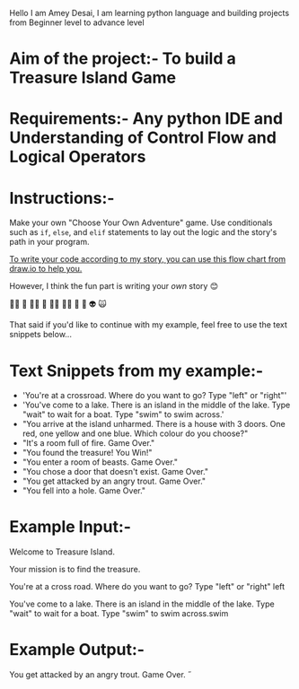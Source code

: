 Hello I am Amey Desai, I am learning python language and building projects from Beginner level to advance level

# Aim of the project:- To build a Treasure Island Game 

# Requirements:- Any python IDE and Understanding of Control Flow and Logical Operators 


# Instructions:-

Make your own "Choose Your Own Adventure" game. Use conditionals such as `if`, `else`, and `elif` statements to lay out the logic and the story's path in your program. 

[To write your code according to my story, you can use this flow chart from draw.io to help you.](https://www.draw.io/?lightbox=1&highlight=0000ff&edit=_blank&layers=1&nav=1&title=Treasure%20Island%20Conditional.drawio#Uhttps%3A%2F%2Fdrive.google.com%2Fuc%3Fid%3D1oDe4ehjWZipYRsVfeAx2HyB7LCQ8_Fvi%26export%3Ddownload)

However, I think the fun part is writing your *own* story 😊

🧞‍♂️ 🐊 🧙‍♂️ 🧟 🧚‍♂️ 🧝‍♂️ 🥷 🤖 👽 🙀 

That said if you'd like to continue with my example, feel free to use the text snippets below...

# Text Snippets from my example:-

* 'You\'re at a crossroad. Where do you want to go? Type "left" or "right"'
* 'You\'ve come to a lake. There is an island in the middle of the lake. Type "wait" to wait for a boat. Type "swim" to swim across.'
* "You arrive at the island unharmed. There is a house with 3 doors. One red, one yellow and one blue. Which colour do you choose?"
* "It's a room full of fire. Game Over."
* "You found the treasure! You Win!"
* "You enter a room of beasts. Game Over."
* "You chose a door that doesn't exist. Game Over."
* "You get attacked by an angry trout. Game Over."
* "You fell into a hole. Game Over."

# Example Input:-

Welcome to Treasure Island.

Your mission is to find the treasure.

You're at a cross road. Where do you want to go? Type "left" or "right" 
left

You've come to a lake. There is an island in the middle of the lake. Type "wait" to wait for a boat. Type "swim" to swim across.swim

# Example Output:-

You get attacked by an angry trout. Game Over.
 